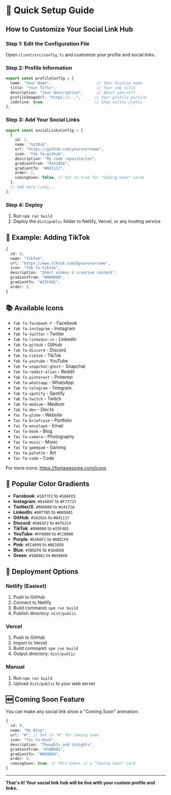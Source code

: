 # 🚀 Quick Setup Guide

## How to Customize Your Social Link Hub

### Step 1: Edit the Configuration File

Open `client/src/config.ts` and customize your profile and social links.

### Step 2: Profile Information

```typescript
export const profileConfig = {
  name: "Your Name",                    // Your display name
  title: "Your Title",                  // Your job title
  description: "Your description",      // About yourself
  profileImageUrl: "https://...",      // Your profile picture
  isOnline: true,                      // Show online status
};
```

### Step 3: Add Your Social Links

```typescript
export const socialLinksConfig = [
  {
    id: 1,
    name: "GitHub",
    url: "https://github.com/yourusername",
    icon: "fab fa-github",
    description: "My code repositories",
    gradientFrom: "#24292e",
    gradientTo: "#0d1117",
    order: 1,
    comingSoon: false, // Set to true for "Coming Soon" cards
  },
  // Add more links...
];
```

### Step 4: Deploy

1. Run `npm run build`
2. Deploy the `dist/public` folder to Netlify, Vercel, or any hosting service

## 🎯 Example: Adding TikTok

```typescript
{
  id: 8,
  name: "TikTok",
  url: "https://www.tiktok.com/@yourusername",
  icon: "fab fa-tiktok",
  description: "Short videos & creative content",
  gradientFrom: "#000000",
  gradientTo: "#25F4EE",
  order: 8,
}
```

## 📚 Available Icons

- `fab fa-facebook-f` - Facebook
- `fab fa-instagram` - Instagram
- `fab fa-twitter` - Twitter
- `fab fa-linkedin-in` - LinkedIn
- `fab fa-github` - GitHub
- `fab fa-discord` - Discord
- `fab fa-tiktok` - TikTok
- `fab fa-youtube` - YouTube
- `fab fa-snapchat-ghost` - Snapchat
- `fab fa-reddit-alien` - Reddit
- `fab fa-pinterest` - Pinterest
- `fab fa-whatsapp` - WhatsApp
- `fab fa-telegram` - Telegram
- `fab fa-spotify` - Spotify
- `fab fa-twitch` - Twitch
- `fab fa-medium` - Medium
- `fab fa-dev` - Dev.to
- `fas fa-globe` - Website
- `fas fa-briefcase` - Portfolio
- `fas fa-envelope` - Email
- `fas fa-book` - Blog
- `fas fa-camera` - Photography
- `fas fa-music` - Music
- `fas fa-gamepad` - Gaming
- `fas fa-palette` - Art
- `fas fa-code` - Code

For more icons: https://fontawesome.com/icons

## 🎨 Popular Color Gradients

- **Facebook**: `#1877F2` to `#166FE5`
- **Instagram**: `#E4405F` to `#F77737`
- **Twitter/X**: `#000000` to `#14171A`
- **LinkedIn**: `#0077B5` to `#005885`
- **GitHub**: `#24292e` to `#0d1117`
- **Discord**: `#5865F2` to `#4752C4`
- **TikTok**: `#000000` to `#25F4EE`
- **YouTube**: `#FF0000` to `#CC0000`
- **Purple**: `#6366F1` to `#8B5CF6`
- **Pink**: `#EC4899` to `#BE185D`
- **Blue**: `#3B82F6` to `#1D4ED8`
- **Green**: `#10B981` to `#059669`

## 🚀 Deployment Options

### Netlify (Easiest)
1. Push to GitHub
2. Connect to Netlify
3. Build command: `npm run build`
4. Publish directory: `dist/public`

### Vercel
1. Push to GitHub
2. Import to Vercel
3. Build command: `npm run build`
4. Output directory: `dist/public`

### Manual
1. Run `npm run build`
2. Upload `dist/public` to your web server

## 🆕 Coming Soon Feature

You can make any social link show a "Coming Soon" animation:

```typescript
{
  id: 8,
  name: "My Blog",
  url: "#", // Set to "#" for coming soon
  icon: "fas fa-book",
  description: "Thoughts and insights",
  gradientFrom: "#10B981",
  gradientTo: "#059669",
  order: 8,
  comingSoon: true, // This makes it a "Coming Soon" card
}
```

---

**That's it! Your social link hub will be live with your custom profile and links.** 